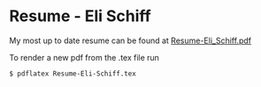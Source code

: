 # Resume - Eli Schiff

My most up to date resume can be found at [Resume-Eli_Schiff.pdf](Resume-Eli_Schiff.pdf)


To render a new pdf from the .tex file run
```bash
$ pdflatex Resume-Eli-Schiff.tex
```
